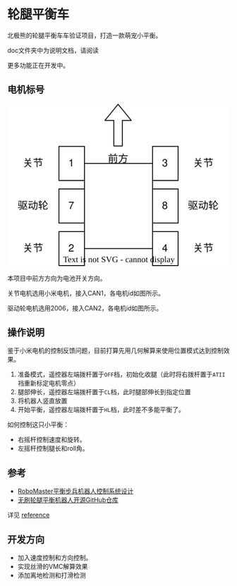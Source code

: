 # 轮腿平衡车
北极熊的轮腿平衡车车验证项目，打造一款萌宠小平衡。

doc文件夹中为说明文档，请阅读

更多功能正在开发中。

## 电机标号

![motor_id](./doc/.pic/motor_id.svg)<br>

本项目中前方方向为电池开关方向。

关节电机选用小米电机，接入CAN1，各电机id如图所示。

驱动轮电机选用2006，接入CAN2，各电机id如图所示。


## 操作说明
鉴于小米电机的控制反馈问题，目前打算先用几何解算来使用位置模式达到控制效果。
1. 准备模式，遥控器左端拨杆置于`OFF`档，初始化收腿（此时将右拨杆置于`ATII`裆重新标定电机零点）
2. 腿部伸长，遥控器左端拨杆置于`CL`档，此时腿部伸长到指定位置
3. 将机器人竖直放置
4. 开始平衡，遥控器左端拨杆置于`HL`档，此时差不多能平衡了。

如何控制这只小平衡：
- 右摇杆控制速度和旋转。
- 左摇杆控制腿长和roll角。

## 参考
- [RoboMaster平衡步兵机器人控制系统设计](https://zhuanlan.zhihu.com/p/563048952)
- [无刷轮腿平衡机器人开源GitHub仓库](https://github.com/Skythinker616/foc-wheel-legged-robot/tree/master)

详见 [reference](./doc/reference.md)

## 开发方向
- 加入速度控制和方向控制。
- 实现丝滑的VMC解算效果
- 添加离地检测和打滑检测